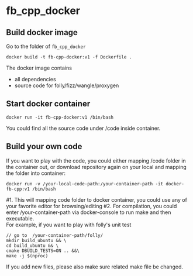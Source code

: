 # fb_cpp_docker


## Build docker image
Go to the folder of `fb_cpp_docker`
```
docker build -t fb-cpp-docker:v1 -f Dockerfile .
```
The docker image contains  
- all dependencies 
- source code for folly/fizz/wangle/proxygen

## Start docker container
```
docker run -it fb-cpp-docker:v1 /bin/bash
```
You could find all the source code under /code inside container.

## Build your own code
If you want to play with the code, you could either mapping /code folder in the container out, or download repository again on your local and mapping the folder into container:
```
docker run -v /your-local-code-path:/your-container-path -it docker-fb-cpp:v1 /bin/bash
```
#1. This will mapping code folder to docker container, you could use any of your favorite editor for browsing/editing
#2. For compilation, you could enter /your-container-path via docker-console to run make and then executable.  
For example, if you want to play with folly's unit test
```
// go to  /your-container-path/folly/
mkdir build_ubuntu && \
cd build_ubuntu && \
cmake DBUILD_TESTS=ON .. &&\
make -j $(nproc)
```
If you add new files, please also make sure related make file be changed.  